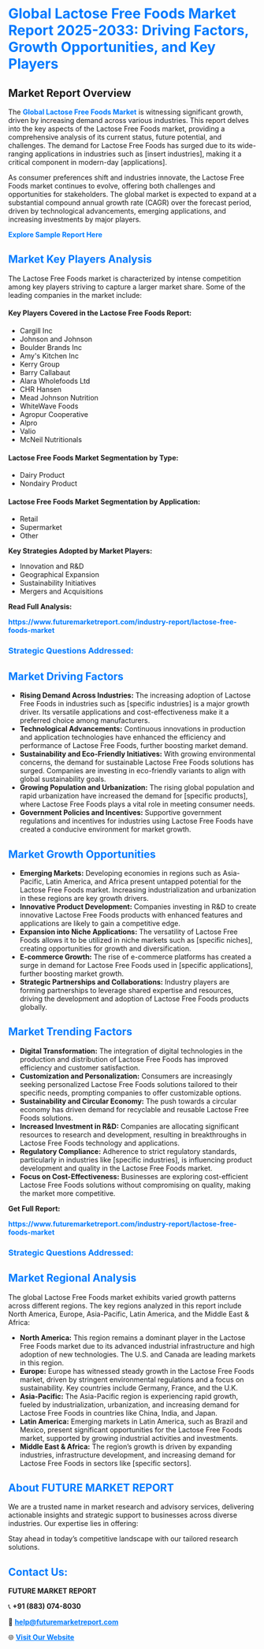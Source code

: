 <h1 style="color: #007BFF;">Global Lactose Free Foods Market Report 2025-2033: Driving Factors, Growth Opportunities, and Key Players</h1>

<section id="overview">
<h2>Market Report Overview</h2>
<p>The <a href="https://www.futuremarketreport.com/industry-report/lactose-free-foods-market" style="color: #007BFF; text-decoration: none;"><strong>Global Lactose Free Foods Market</strong></a> is witnessing significant growth, driven by increasing demand across various industries. This report delves into the key aspects of the Lactose Free Foods market, providing a comprehensive analysis of its current status, future potential, and challenges. The demand for Lactose Free Foods has surged due to its wide-ranging applications in industries such as [insert industries], making it a critical component in modern-day [applications].</p>
<p>As consumer preferences shift and industries innovate, the Lactose Free Foods market continues to evolve, offering both challenges and opportunities for stakeholders. The global market is expected to expand at a substantial compound annual growth rate (CAGR) over the forecast period, driven by technological advancements, emerging applications, and increasing investments by major players.</p>
</section>

<section id="overview">
<p><a href="https://www.futuremarketreport.com/request-sample/reportId=102156" style="color: #007BFF; text-decoration: none;"><strong>Explore Sample Report Here</strong></a></p>
</section>

<section id="key-players">
<h2 style="color: #007BFF;">Market Key Players Analysis</h2>
<p>The Lactose Free Foods market is characterized by intense competition among key players striving to capture a larger market share. Some of the leading companies in the market include:</p>
<h4>Key Players Covered in the Lactose Free Foods Report:</h4>
<ul><li>Cargill Inc</li><li>Johnson and Johnson</li><li>Boulder Brands Inc</li><li>Amy&#039;s Kitchen Inc</li><li>Kerry Group</li><li>Barry Callabaut</li><li>Alara Wholefoods Ltd</li><li>CHR Hansen</li><li>Mead Johnson Nutrition</li><li>WhiteWave Foods</li><li>Agropur Cooperative</li><li>Alpro</li><li>Valio</li><li>McNeil Nutritionals</li></ul>
<h4>Lactose Free Foods Market Segmentation by Type:</h4>
<ul><li>Dairy Product</li><li>Nondairy Product</li></ul>

<h4>Lactose Free Foods Market Segmentation by Application:</h4>
<ul><li>Retail</li><li>Supermarket</li><li>Other</li></ul>
<p><strong>Key Strategies Adopted by Market Players:</strong></p>
<ul>
<li>Innovation and R&D</li>
<li>Geographical Expansion</li>
<li>Sustainability Initiatives</li>
<li>Mergers and Acquisitions</li>
</ul>
</section>

<section>
<p><strong>Read Full Analysis: </strong></p><a href="https://www.futuremarketreport.com/industry-report/lactose-free-foods-market" style="color: #007BFF; text-decoration: none;"><strong>https://www.futuremarketreport.com/industry-report/lactose-free-foods-market</strong></a>
<h3 style="color: #007BFF;">Strategic Questions Addressed:</h3>
</section>

<section id="driving-factors">
<h2 style="color: #007BFF;">Market Driving Factors</h2>
<ul>
<li><strong>Rising Demand Across Industries:</strong> The increasing adoption of Lactose Free Foods in industries such as [specific industries] is a major growth driver. Its versatile applications and cost-effectiveness make it a preferred choice among manufacturers.</li>
<li><strong>Technological Advancements:</strong> Continuous innovations in production and application technologies have enhanced the efficiency and performance of Lactose Free Foods, further boosting market demand.</li>
<li><strong>Sustainability and Eco-Friendly Initiatives:</strong> With growing environmental concerns, the demand for sustainable Lactose Free Foods solutions has surged. Companies are investing in eco-friendly variants to align with global sustainability goals.</li>
<li><strong>Growing Population and Urbanization:</strong> The rising global population and rapid urbanization have increased the demand for [specific products], where Lactose Free Foods plays a vital role in meeting consumer needs.</li>
<li><strong>Government Policies and Incentives:</strong> Supportive government regulations and incentives for industries using Lactose Free Foods have created a conducive environment for market growth.</li>
</ul>
</section>

<section id="growth-opportunities">
<h2 style="color: #007BFF;">Market Growth Opportunities</h2>
<ul>
<li><strong>Emerging Markets:</strong> Developing economies in regions such as Asia-Pacific, Latin America, and Africa present untapped potential for the Lactose Free Foods market. Increasing industrialization and urbanization in these regions are key growth drivers.</li>
<li><strong>Innovative Product Development:</strong> Companies investing in R&D to create innovative Lactose Free Foods products with enhanced features and applications are likely to gain a competitive edge.</li>
<li><strong>Expansion into Niche Applications:</strong> The versatility of Lactose Free Foods allows it to be utilized in niche markets such as [specific niches], creating opportunities for growth and diversification.</li>
<li><strong>E-commerce Growth:</strong> The rise of e-commerce platforms has created a surge in demand for Lactose Free Foods used in [specific applications], further boosting market growth.</li>
<li><strong>Strategic Partnerships and Collaborations:</strong> Industry players are forming partnerships to leverage shared expertise and resources, driving the development and adoption of Lactose Free Foods products globally.</li>
</ul>
</section>

<section id="trending-factors">
<h2 style="color: #007BFF;">Market Trending Factors</h2>
<ul>
<li><strong>Digital Transformation:</strong> The integration of digital technologies in the production and distribution of Lactose Free Foods has improved efficiency and customer satisfaction.</li>
<li><strong>Customization and Personalization:</strong> Consumers are increasingly seeking personalized Lactose Free Foods solutions tailored to their specific needs, prompting companies to offer customizable options.</li>
<li><strong>Sustainability and Circular Economy:</strong> The push towards a circular economy has driven demand for recyclable and reusable Lactose Free Foods solutions.</li>
<li><strong>Increased Investment in R&D:</strong> Companies are allocating significant resources to research and development, resulting in breakthroughs in Lactose Free Foods technology and applications.</li>
<li><strong>Regulatory Compliance:</strong> Adherence to strict regulatory standards, particularly in industries like [specific industries], is influencing product development and quality in the Lactose Free Foods market.</li>
<li><strong>Focus on Cost-Effectiveness:</strong> Businesses are exploring cost-efficient Lactose Free Foods solutions without compromising on quality, making the market more competitive.</li>
</ul>
</section>

<section>
<p><strong>Get Full Report: </strong></p><a href="https://www.futuremarketreport.com/industry-report/lactose-free-foods-market" style="color: #007BFF; text-decoration: none;"><strong>https://www.futuremarketreport.com/industry-report/lactose-free-foods-market</strong></a>
<h3 style="color: #007BFF;">Strategic Questions Addressed:</h3>
</section>


<section id="regional-analysis">
<h2 style="color: #007BFF;">Market Regional Analysis</h2>
<p>The global Lactose Free Foods market exhibits varied growth patterns across different regions. The key regions analyzed in this report include North America, Europe, Asia-Pacific, Latin America, and the Middle East & Africa:</p>
<ul>
<li><strong>North America:</strong> This region remains a dominant player in the Lactose Free Foods market due to its advanced industrial infrastructure and high adoption of new technologies. The U.S. and Canada are leading markets in this region.</li>
<li><strong>Europe:</strong> Europe has witnessed steady growth in the Lactose Free Foods market, driven by stringent environmental regulations and a focus on sustainability. Key countries include Germany, France, and the U.K.</li>
<li><strong>Asia-Pacific:</strong> The Asia-Pacific region is experiencing rapid growth, fueled by industrialization, urbanization, and increasing demand for Lactose Free Foods in countries like China, India, and Japan.</li>
<li><strong>Latin America:</strong> Emerging markets in Latin America, such as Brazil and Mexico, present significant opportunities for the Lactose Free Foods market, supported by growing industrial activities and investments.</li>
<li><strong>Middle East & Africa:</strong> The region’s growth is driven by expanding industries, infrastructure development, and increasing demand for Lactose Free Foods in sectors like [specific sectors].</li>
</ul>
</section>

<footer>
<h2 style="color: #007BFF;">About FUTURE MARKET REPORT</h2>
<p>We are a trusted name in market research and advisory services, delivering actionable insights and strategic support to businesses across diverse industries. Our expertise lies in offering:</p>

<p>Stay ahead in today’s competitive landscape with our tailored research solutions.</p>

<h2 style="color: #007BFF;">Contact Us:</h2>
<p><strong>FUTURE MARKET REPORT</strong></p>
<p>📞 <strong>+91 (883) 074-8030</strong></p>
<p>📧 <strong><a href="mailto:help@futuremarketreport.com" style="color: #007BFF;">help@futuremarketreport.com</a></strong></p>
<p>🌐 <strong><a href="https://www.futuremarketreport.com/" style="color: #007BFF;">Visit Our Website</a></strong></p>
</footer>